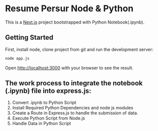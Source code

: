 ﻿# Resume Persur Node & Python

This is a [Next.js](https://nextjs.org/) project bootstrapped with Python Notebook(.ipynb).

## Getting Started

First, install node, clone project from git and run the development server:

```bash
node app.js
```

Open [http://localhost:3000](http://localhost:3000) with your browser to see the result.


## The work process to integrate the notebook (.ipynb) file into express.js: 

1. Convert .ipynb to Python Script
2. Install Required Python Dependencies and node js modules 
3. Create a Route in Express.js to handle the submission of data.
4. Execute Python Script from Node.js
5. Handle Data in Python Script



